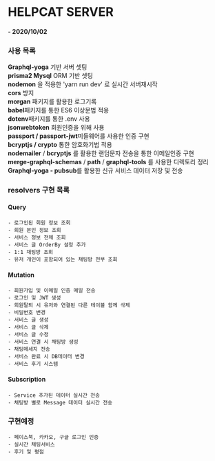 # HELPCAT SERVER

#### - 2020/10/02

### 사용 목록

**Graphql-yoga** 기반 서버 셋팅  
**prisma2 Mysql** ORM 기반 셋팅  
**nodemon** 을 적용한 'yarn run dev' 로 실시간 서버재시작  
**cors** 방지  
**morgan** 패키지를 활용한 로그기록  
**babel**패키지를 통한 ES6 이상문법 적용  
**dotenv**패키지를 통한 .env 사용  
**jsonwebtoken** 회원인증을 위해 사용  
**passport / passport-jwt**미들웨어를 사용한 인증 구현  
**bcryptjs / crypto** 통한 암호화기법 적용  
**nodemailer** / **bcryptjs** 를 활용한 랜덤문자 전송을 통한 이메일인증 구현  
**merge-graphql-schemas** / **path** / **graphql-tools** 를 사용한 디렉토리 정리  
**Graphql-yoga - pubsub**를 활용한 신규 서비스 데이터 저장 및 전송

### resolvers 구현 목록

#### Query

```
- 로그인된 회원 정보 조회
- 회원 본인 정보 조회
- 서비스 정보 전체 조회
- 서비스 글 OrderBy 설정 추가
- 1:1 채팅방 조회
- 유저 개인이 포함되어 있는 채팅방 전부 조회
```

#### Mutation

```
- 회원가입 및 이메일 인증 메일 전송
- 로그인 및 JWT 생성
- 회원탈퇴 시 유저와 연결된 다른 테이블 함께 삭제
- 비밀번호 변경
- 서비스 글 생성
- 서비스 글 삭제
- 서비스 글 수정
- 서비스 연결 시 채팅방 생성
- 채팅메세지 전송
- 서비스 완료 시 DB데이터 변경
- 서비스 후기 시스템
```

#### Subscription

```
- Service 추가된 데이터 실시간 전송
- 채팅방 별로 Message 데이터 실시간 전송
```

### 구현예정

```
- 페이스북, 카카오, 구글 로그인 인증
- 실시간 채팅서비스
- 후기 및 평점
```
